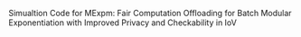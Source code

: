 Simualtion Code for MExpm: Fair Computation Offloading for Batch Modular Exponentiation with Improved Privacy and Checkability in IoV
